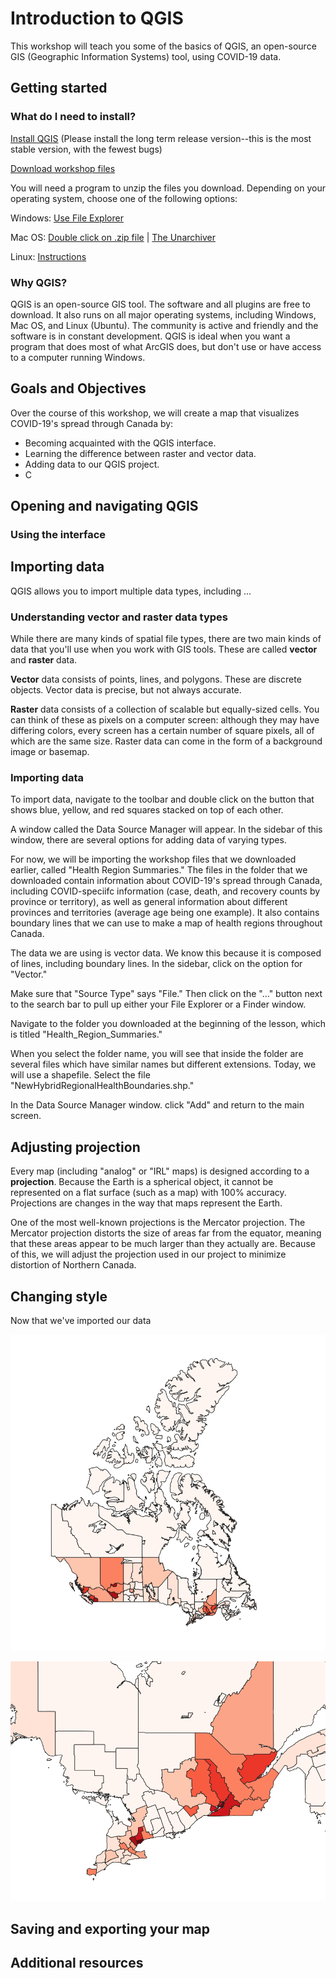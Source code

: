 # Introduction to QGIS

This workshop will teach you some of the basics of QGIS, an open-source GIS (Geographic Information Systems) tool, using COVID-19 data.

## Getting started

### What do I need to install?

[Install QGIS](https://qgis.org/en/site/forusers/download.html) (Please install the long term release version--this is the most stable version, with the fewest bugs)

[Download workshop files](https://resources-covid19canada.hub.arcgis.com/datasets/health-region-summaries)

You will need a program to unzip the files you download. Depending on your operating system, choose one of the following options:

Windows: [Use File Explorer](https://support.microsoft.com/en-us/windows/zip-and-unzip-files-f6dde0a7-0fec-8294-e1d3-703ed85e7ebc)

Mac OS: [Double click on .zip file](https://support.apple.com/guide/mac-help/zip-and-unzip-files-and-folders-on-mac-mchlp2528/mac) | [The Unarchiver](https://apps.apple.com/us/app/the-unarchiver/id425424353?mt=12)

Linux: [Instructions](https://itsfoss.com/unzip-linux/)

### Why QGIS?

QGIS is an open-source GIS tool. The software and all plugins are free to download. It also runs on all major operating systems, including Windows, Mac OS, and Linux (Ubuntu). The community is active and friendly and the software is in constant development. QGIS is ideal when you want a program that does most of what ArcGIS does, but don't use or have access to a computer running Windows.

## Goals and Objectives

Over the course of this workshop, we will create a map that visualizes COVID-19's spread through Canada by:

- Becoming acquainted with the QGIS interface.
- Learning the difference between raster and vector data.
- Adding data to our QGIS project.
- C

## Opening and navigating QGIS

### Using the interface

## Importing data

QGIS allows you to import multiple data types, including ...

### Understanding vector and raster data types

While there are many kinds of spatial file types, there are two main kinds of data that you'll use when you work with GIS tools. These are called **vector** and **raster** data.

**Vector** data consists of points, lines, and polygons. These are discrete objects. Vector data is precise, but not always accurate.

**Raster** data consists of a collection of scalable but equally-sized cells. You can think of these as pixels on a computer screen: although they may have differing colors, every screen has a certain number of square pixels, all of which are the same size. Raster data can come in the form of a background image or basemap.

### Importing data

To import data, navigate to the toolbar and double click on the button that shows blue, yellow, and red squares stacked on top of each other. 

A window called the Data Source Manager will appear. In the sidebar of this window, there are several options for adding data of varying types. 

For now, we will be importing the workshop files that we downloaded earlier, called "Health Region Summaries." The files in the folder that we downloaded contain information about COVID-19's spread through Canada, including COVID-speciifc information (case, death, and recovery counts by province or territory), as well as general information about different provinces and territories (average age being one example). It also contains boundary lines that we can use to make a map of health regions throughout Canada.

The data we are using is vector data. We know this because it is composed of lines, including boundary lines. In the sidebar, click on the option for "Vector." 

Make sure that "Source Type" says "File." Then click on the "..." button next to the search bar to pull up either your File Explorer or a Finder window.

Navigate to the folder you downloaded at the beginning of the lesson, which is titled "Health_Region_Summaries." 

When you select the folder name, you will see that inside the folder are several files which have similar names but different extensions. Today, we will use a shapefile. Select the file "NewHybridRegionalHealthBoundaries.shp." 

In the Data Source Manager window. click "Add" and return to the main screen.

## Adjusting projection

Every map (including "analog" or "IRL" maps) is designed according to a **projection**. Because the Earth is a spherical object, it cannot be represented on a flat surface (such as a map) with 100% accuracy. Projections are changes in the way that maps represent the Earth. 

One of the most well-known projections is the Mercator projection. The Mercator projection distorts the size of areas far from the equator, meaning that these areas appear to be much larger than they actually are. Because of this, we will adjust the projection used in our project to minimize distortion of Northern Canada.

## Changing style

Now that we've imported our data

![Image of Canada, divided by health regions which are colored from light to dark red to represent the amount of reported COVID-19 cases.](/canada-full-final.png)

![Image of Ontario, divided by health regions which are colored from light to dark red to represent the amount of reported COVID-19 cases.](/canada-ontario-final.png)

## Saving and exporting your map

## Additional resources
